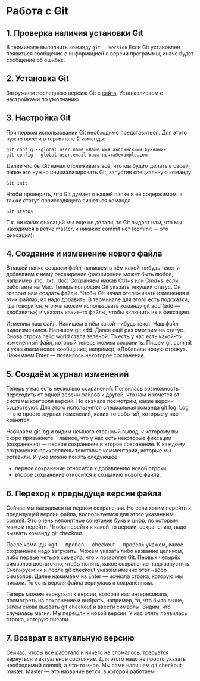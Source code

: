 # Работа с Git

## 1. Проверка наличия установки Git
В терминале выполнить команду `git --version` 
Если Git установлен появиться сообщение с информацией о версии программы, иначе будет сообщение об ошибке.

## 2. Установка Git
Загружаем последнюю версию Git с [сайта](https://git-scm.com/downloads).
Устанавливаем с настройками по умолчанию.

## 3. Настройка Git
При первом использовании Git необходимо представиться.
Для этого нужно ввести в терминале 2 команды:
```
git config --global user.name «Ваше имя английскими буквами»
git config --global user.email ваша почта@example.com
```
Далее что бы Git начал отслеживать всё, что мы будем делать в своей папке его нужно инициализировать Git, запустив специальную команду 
```
Git init
```
Чтобы проверить, что Git думает о нашей папке и её содержимом, а также
статус происходящего
пишеться команда
```
Git status
```
Т.к. ни каких фиксаций мы еще не делали, то Git выдаст нам, что мы находимся в ветке master, и никаких
commit нет (commit — это фиксация).

## 4. Создание и изменение нового файла
В нашей папке создаем файл, напишем в нём какой-нибудь текст и добавляем к нему расширение (расширение может быть любое, например .md, .txt, .doc)
Сохраняем нажав Ctrl+s или Cmd+s,
если работаете на Mac. Теперь попросим Git указать текущий статус. Он говорит нам создать
файлы. Чтобы Git начал отслеживать изменения в этих файлах, их надо добавить.
В терминале для этого есть подсказки, где
говорится, что мы можем использовать команду git add (add — «добавить») и указать какие-то
файлы, чтобы включить их в фиксацию.

Изменим наш файл. Напишем в нём какой-нибудь текст. Наш файл видоизменился.
Напишем git add. Далее ещё раз смотрим на статус. Снова строка hello world стала зелёной. То
есть у нас есть какой-то изменённый файл, который теперь можем сохранить. Пишем git
commit и указываем новое сообщение, например, «Добавили новую строку». Нажимаем Enter
— появилось некоторое сохранение.

## 5. Создаём журнал изменений
Теперь у нас есть несколько сохранений. Появилась возможность
переходить от одной версии файлов к другой, что нам и хочется от системы контроля версий. Но сначала посмотрим, какие версии существуют. Для этого используется специальная
команда git log. Log — это просто журнал изменений, каких-то событий, которые у нас
хранятся.

Набираем git log и видим немного странный вывод, к которому вы скоро привыкнете. Главное,
что у нас есть некоторые фиксации (сохранения) — первое сохранение и второе сохранение.
К каждому сохранению прикреплены текстовые комментарии, которые мы оставили. И уже
можно понять следующее:
* первое сохранение относится к добавлению новой строки;
* второе сохранение относится к созданию нового файла.

## 6. Переход к предыдуще версии файла
Сейчас мы находимся на первом сохранении. Но если хотим перейти к предыдущей версии
файла, воспользуемся для этого указанным commit. Это очень непонятное сочетание букв и
цифр, по которым можем перейти. Чтобы перейти к какой-то версии, сохранению, надо
вызвать команду git checkout.

После команды «git — пробел — checkout — пробел» укажем, какое сохранение надо загрузить.
Можем указать либо название целиком, либо первые четыре символа, что и позволяет Git.
Первых четырёх символов достаточно, чтобы понять, какое сохранение надо запустить.
Скопируем их и после git checkout укажем именно этот набор символов. Далее нажимаем на
Enter — исчезла строка, которую мы писали. То есть версия файла вернулась к сохранённым.

Теперь можем вернуться к версии, которая нас интересовала, посмотреть на сохранение и
выбрать, например, то, что было выше, затем снова вызвать git checkout и ввести символы.
Видим, что случилась магия. Мы перешли к новой версии. У нас опять появилась строка,
которую писали.

## 7. Возврат в актуальную версию
Cейчас, чтобы всё работало и ничего не сломалось, требуется вернуться в актуальное состояние. Для этого надо не просто указать необходимый commit, а что-то иное. Мы сами напишем git checkout
master. Master — это название ветки, в которой работаем
